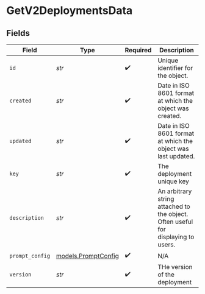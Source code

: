 # GetV2DeploymentsData


## Fields

| Field                                                                             | Type                                                                              | Required                                                                          | Description                                                                       |
| --------------------------------------------------------------------------------- | --------------------------------------------------------------------------------- | --------------------------------------------------------------------------------- | --------------------------------------------------------------------------------- |
| `id`                                                                              | *str*                                                                             | :heavy_check_mark:                                                                | Unique identifier for the object.                                                 |
| `created`                                                                         | *str*                                                                             | :heavy_check_mark:                                                                | Date in ISO 8601 format at which the object was created.                          |
| `updated`                                                                         | *str*                                                                             | :heavy_check_mark:                                                                | Date in ISO 8601 format at which the object was last updated.                     |
| `key`                                                                             | *str*                                                                             | :heavy_check_mark:                                                                | The deployment unique key                                                         |
| `description`                                                                     | *str*                                                                             | :heavy_check_mark:                                                                | An arbitrary string attached to the object. Often useful for displaying to users. |
| `prompt_config`                                                                   | [models.PromptConfig](../models/promptconfig.md)                                  | :heavy_check_mark:                                                                | N/A                                                                               |
| `version`                                                                         | *str*                                                                             | :heavy_check_mark:                                                                | THe version of the deployment                                                     |